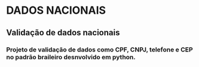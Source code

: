 # DADOS NACIONAIS 

## Validação de dados nacionais 

### Projeto de validação de dados como CPF, CNPJ, telefone e CEP no padrão braileiro desnvolvido em python. 